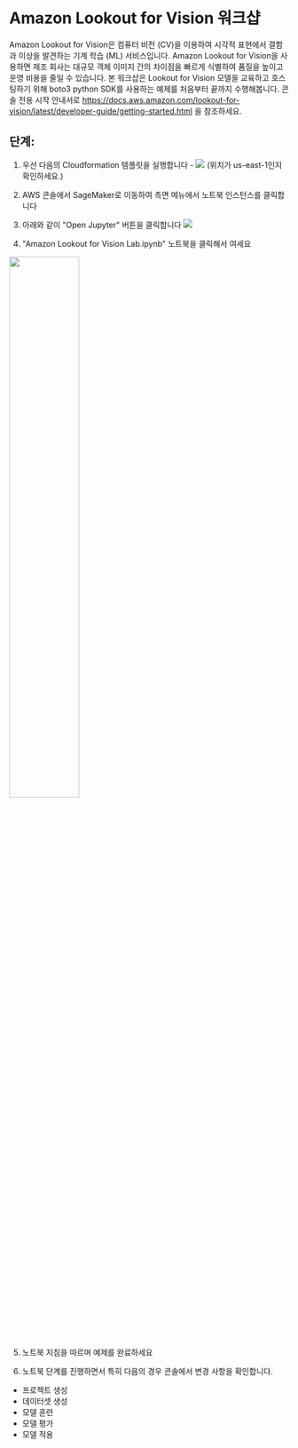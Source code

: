 # Amazon Lookout for Vision 워크샵

Amazon Lookout for Vision은 컴퓨터 비전 (CV)을 이용하여 시각적 표현에서 결함과 이상을 발견하는 기계 학습 (ML) 서비스입니다. Amazon Lookout for Vision을 사용하면 제조 회사는 대규모 객체 이미지 간의 차이점을 빠르게 식별하여 품질을 높이고 운영 비용을 줄일 수 있습니다. 본 워크샵은 Lookout for Vision 모델을 교육하고 호스팅하기 위해 boto3 python SDK를 사용하는 예제를 처음부터 끝까지 수행해봅니다. 콘솔 전용 시작 안내서로 https://docs.aws.amazon.com/lookout-for-vision/latest/developer-guide/getting-started.html 을 참조하세요.

## 단계:

1. 우선 다음의 Cloudformation 템플릿을 실행합니다 - [<img src="https://s3.amazonaws.com/cloudformation-examples/cloudformation-launch-stack.png">](https://console.aws.amazon.com/cloudformation/home?region=us-east-1#/stacks/new?stackName=l4vworkshopstack&templateURL=https://shreyasvathul.s3.us-east-2.amazonaws.com/SampleLFVTemplate2.yaml)
(위치가 us-east-1인지 확인하세요.)

2. AWS 콘솔에서 SageMaker로 이동하여 측면 메뉴에서 노트북 인스턴스를 클릭합니다

3. 아래와 같이 "Open Jupyter" 버튼을 클릭합니다
![](openjupyter.png)

4. "Amazon Lookout for Vision Lab.ipynb" 노트북을 클릭해서 여세요
<img src="insidejupyter.png" width="50%">

5. 노트북 지침을 따르며 예제를 완료하세요

6. 노트북 단계를 진행하면서 특히 다음의 경우 콘솔에서 변경 사항을 확인합니다. 

- 프로젝트 생성 
- 데이터셋 생성 
- 모델 훈련 
- 모델 평가
- 모델 적용
